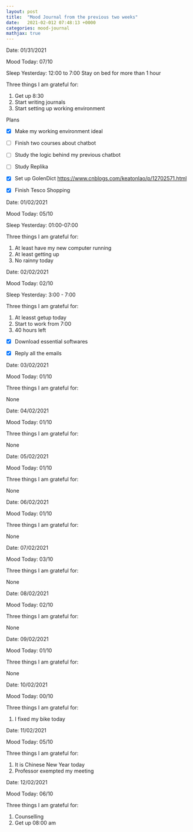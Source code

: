 ```yaml
---
layout: post
title:  "Mood Journal from the previous two weeks"
date:   2021-02-012 07:48:13 +0000
categories: mood-journal
mathjax: true
---
```


Date:  01/31/2021

Mood Today:  07/10

Sleep Yesterday:  12:00 to 7:00 Stay on bed for more than 1 hour

Three things I am grateful for: 

1. Get up 8:30
2. Start writing journals
3. Start setting up working environment

Plans

- [x] Make my working environment ideal
- [ ] Finish two courses about chatbot
- [ ] Study the logic behind my previous chatbot
- [ ] Study Replika
- [x] Set up GolenDict https://www.cnblogs.com/keatonlao/p/12702571.html
- [x] Finish Tesco Shopping


Date:  01/02/2021

Mood Today:  05/10

Sleep Yesterday:  01:00-07:00

Three things I am grateful for: 

1. At least have my new computer running
2. At least getting up
3. No rainny today

Date:  02/02/2021

Mood Today: 02/10

Sleep Yesterday: 3:00 - 7:00

Three things I am grateful for: 

1. At leasst getup today
2. Start to work from 7:00
3. 40 hours left

- [x] Download essential softwares
- [x] Reply all the emails


Date:  03/02/2021

Mood Today: 01/10

Three things I am grateful for: 

None

Date:  04/02/2021

Mood Today: 01/10

Three things I am grateful for: 

None

Date:  05/02/2021

Mood Today: 01/10

Three things I am grateful for: 

None

Date:  06/02/2021

Mood Today: 01/10

Three things I am grateful for: 

None

Date:  07/02/2021

Mood Today: 03/10

Three things I am grateful for: 

None

Date:  08/02/2021

Mood Today: 02/10

Three things I am grateful for: 

None

Date:  09/02/2021

Mood Today: 01/10

Three things I am grateful for: 

None

Date:  10/02/2021

Mood Today: 00/10

Three things I am grateful for: 

1. I fixed my bike today

Date:  11/02/2021

Mood Today: 05/10

Three things I am grateful for: 

1. It is Chinese New Year today
2. Professor exempted my meeting

Date:  12/02/2021

Mood Today: 06/10

Three things I am grateful for: 

1. Counselling
2. Get up 08:00 am
